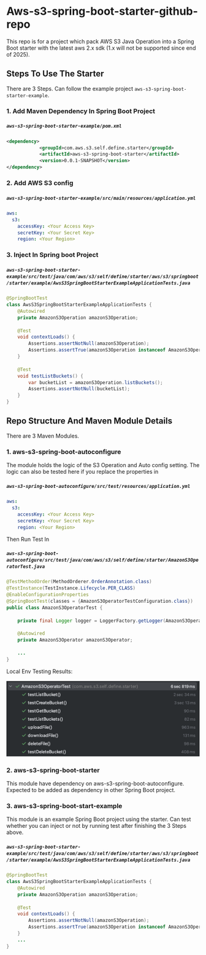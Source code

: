 # Aws-s3-spring-boot-starter-github-repo
This repo is for a project which pack AWS S3 Java Operation into a Spring Boot starter with the latest aws 2.x sdk (1.x will not be supported since end of 2025).

## Steps To Use The Starter
There are 3 Steps. Can follow the example project <code>aws-s3-spring-boot-starter-example</code>.
### 1. Add Maven Dependency In Spring Boot Project
<h5><strong><code>aws-s3-spring-boot-starter-example/pom.xml</code></strong></h5>

```xml
<dependency>
            <groupId>com.aws.s3.self.define.starter</groupId>
            <artifactId>aws-s3-spring-boot-starter</artifactId>
            <version>0.0.1-SNAPSHOT</version>
</dependency>
```

### 2. Add AWS S3 config
<h5><strong><code>aws-s3-spring-boot-starter-example/src/main/resources/application.yml</code></strong></h5>

```yaml
aws:
  s3:
    accessKey: <Your Access Key>
    secretKey: <Your Secret Key>
    region: <Your Region>
```

### 3. Inject In Spring boot Project
<h5><strong><code>aws-s3-spring-boot-starter-example/src/test/java/com/aws/s3/self/define/starter/aws/s3/springboot/starter/example/AwsS3SpringBootStarterExampleApplicationTests.java</code></strong></h5>

```java
@SpringBootTest
class AwsS3SpringBootStarterExampleApplicationTests {
    @Autowired
    private AmazonS3Operation amazonS3Operation;

    @Test
    void contextLoads() {
        Assertions.assertNotNull(amazonS3Operation);
        Assertions.assertTrue(amazonS3Operation instanceof AmazonS3Operator);
    }

    @Test
    void testListBuckets() {
        var bucketList = amazonS3Operation.listBuckets();
        Assertions.assertNotNull(bucketList);
    }
}
```

## Repo Structure And Maven Module Details
There are 3 Maven Modules.
### 1. aws-s3-spring-boot-autoconfigure <br />
The module holds the logic of the S3 Operation and Auto config setting.
The logic can also be tested here if you replace the properties in
<h5><strong><code>aws-s3-spring-boot-autoconfigure/src/test/resources/application.yml</code></strong></h5>

```yaml
aws:
  s3:
    accessKey: <Your Access Key>
    secretKey: <Your Secret Key>
    region: <Your Region>
```

Then Run Test In
<h5><strong><code>aws-s3-spring-boot-autoconfigure/src/test/java/com/aws/s3/self/define/starter/AmazonS3OperatorTest.java</code></strong></h5>

```java
@TestMethodOrder(MethodOrderer.OrderAnnotation.class)
@TestInstance(TestInstance.Lifecycle.PER_CLASS)
@EnableConfigurationProperties
@SpringBootTest(classes = {AmazonS3OperatorTestConfiguration.class})
public class AmazonS3OperatorTest {

    private final Logger logger = LoggerFactory.getLogger(AmazonS3OperatorTest.class);

    @Autowired
    private AmazonS3Operator amazonS3Operator;
    
    ...
}
```

Local Env Testing Results: <br/> <br />
![](local_unit_test_result.png)

### 2. aws-s3-spring-boot-starter <br />
This module have dependency on aws-s3-spring-boot-autoconfigure. Expected to be added as dependency in other Spring Boot project.
### 3. aws-s3-spring-boot-start-example <br />
This module is an example Spring Boot project using the starter. Can test whether you can inject or not by running test after finishing the 3 Steps above.

<h5><strong><code>aws-s3-spring-boot-starter-example/src/test/java/com/aws/s3/self/define/starter/aws/s3/springboot/starter/example/AwsS3SpringBootStarterExampleApplicationTests.java</code></strong></h5>

```java
@SpringBootTest
class AwsS3SpringBootStarterExampleApplicationTests {
    @Autowired
    private AmazonS3Operation amazonS3Operation;

    @Test
    void contextLoads() {
        Assertions.assertNotNull(amazonS3Operation);
        Assertions.assertTrue(amazonS3Operation instanceof AmazonS3Operator);
    }
    ...
}
```
